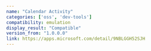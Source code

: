 ```yaml
---
name: "Calendar Activity"
categories: ['oss', 'dev-tools']
compatibility: emulation
display_result: "Compatible"
version_from: "1.0.0.0"
link: https://apps.microsoft.com/detail/9NBLGGH52SJH
---
```

